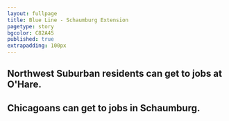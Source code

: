 ```yaml
---
layout: fullpage
title: Blue Line - Schaumburg Extension
pagetype: story
bgcolor: C82A45
published: true
extrapadding: 100px
---
```


## Northwest Suburban residents can get to jobs at O'Hare.

## Chicagoans can get to jobs in Schaumburg.